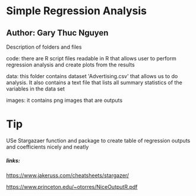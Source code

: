 # Simple Regression Analysis

## Author: Gary Thuc Nguyen

Description of folders and files 

code: there are R script files readable in R that allows user to perform regression analysis and create plots from the results

data: this folder contains dataset 'Advertising.csv' that allows us to do analysis. It also contains a text file that lists all summary statistics of the variables in the data set

images: it contains png images that are outputs 

# Tip 
USe Stargazaer function and package to create table of regression outputs and coefficients nicely and neatly

##### links:
https://www.jakeruss.com/cheatsheets/stargazer/

https://www.princeton.edu/~otorres/NiceOutputR.pdf
